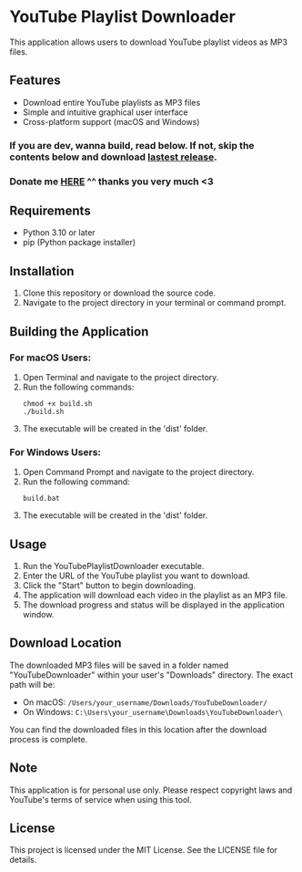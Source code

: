 # YouTube Playlist Downloader

This application allows users to download YouTube playlist videos as MP3 files.

## Features

- Download entire YouTube playlists as MP3 files
- Simple and intuitive graphical user interface
- Cross-platform support (macOS and Windows)

### If you are dev, wanna build, read below. If not, skip the contents below and download [lastest release](https://github.com/paul-pham-157/download-youtube/releases).

### Donate me [HERE](https://www.paypal.com/paypalme/hungpham2302) ^^ thanks you very much <3

## Requirements

- Python 3.10 or later
- pip (Python package installer)

## Installation

1. Clone this repository or download the source code.
2. Navigate to the project directory in your terminal or command prompt.

## Building the Application

### For macOS Users:

1. Open Terminal and navigate to the project directory.
2. Run the following commands:
   ```
   chmod +x build.sh
   ./build.sh
   ```
3. The executable will be created in the 'dist' folder.

### For Windows Users:

1. Open Command Prompt and navigate to the project directory.
2. Run the following command:
   ```
   build.bat
   ```
3. The executable will be created in the 'dist' folder.

## Usage

1. Run the YouTubePlaylistDownloader executable.
2. Enter the URL of the YouTube playlist you want to download.
3. Click the "Start" button to begin downloading.
4. The application will download each video in the playlist as an MP3 file.
5. The download progress and status will be displayed in the application window.

## Download Location

The downloaded MP3 files will be saved in a folder named "YouTubeDownloader" within your user's "Downloads" directory. The exact path will be:

- On macOS: `/Users/your_username/Downloads/YouTubeDownloader/`
- On Windows: `C:\Users\your_username\Downloads\YouTubeDownloader\`

You can find the downloaded files in this location after the download process is complete.

## Note

This application is for personal use only. Please respect copyright laws and YouTube's terms of service when using this tool.

## License

This project is licensed under the MIT License. See the LICENSE file for details.

